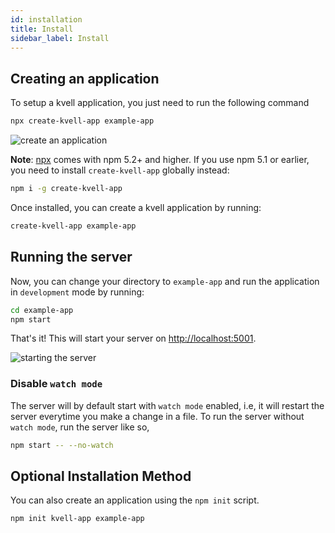 ```yaml
---
id: installation
title: Install
sidebar_label: Install
---
```


## Creating an application

To setup a kvell application, you just need to run the following command

```sh
npx create-kvell-app example-app
```

![create an application](assets/create-app.gif)

**Note**: [npx](https://medium.com/@maybekatz/introducing-npx-an-npm-package-runner-55f7d4bd282b) comes with npm 5.2+ and higher. If you use npm 5.1 or earlier, you need to install `create-kvell-app` globally instead:


```sh
npm i -g create-kvell-app
```

Once installed, you can create a kvell application by running:

```sh
create-kvell-app example-app
```

## Running the server

Now, you can change your directory to `example-app` and run the application in `development` mode by running:

```sh
cd example-app
npm start
```

That's it! This will start your server on [http://localhost:5001](http://localhost:5001).

![starting the server](assets/start-server.gif)

### Disable `watch mode`

The server will by default start with `watch mode` enabled, i.e, it will restart the server everytime you make a change in a file. To run the server without `watch mode`, run the server like so,

```sh
npm start -- --no-watch
```

## Optional Installation Method

You can also create an application using the `npm init` script.

```sh
npm init kvell-app example-app
```
